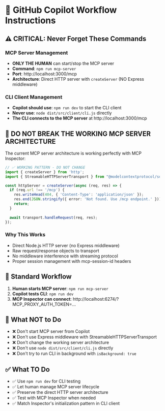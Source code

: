 # 🤖 GitHub Copilot Workflow Instructions

## ⚠️ CRITICAL: Never Forget These Commands

### MCP Server Management
- **ONLY THE HUMAN** can start/stop the MCP server
- **Command**: `npm run mcp-server`
- **Port**: http://localhost:3000/mcp
- **Architecture**: Direct HTTP server with `createServer` (NO Express middleware)

### CLI Client Management  
- **Copilot should use**: `npm run dev` to start the CLI client
- **Never use**: `node dist/src/client/cli.js` directly
- **The CLI connects to the MCP server** at http://localhost:3000/mcp

## 🚨 DO NOT BREAK THE WORKING MCP SERVER ARCHITECTURE

The current MCP server architecture is working perfectly with MCP Inspector:

```typescript
// ✅ WORKING PATTERN - DO NOT CHANGE
import { createServer } from 'http';
import { StreamableHTTPServerTransport } from "@modelcontextprotocol/sdk/server/streamableHttp.js";

const httpServer = createServer(async (req, res) => {
  if (req.url !== '/mcp') {
    res.writeHead(404, { 'Content-Type': 'application/json' });
    res.end(JSON.stringify({ error: 'Not found. Use /mcp endpoint.' }));
    return;
  }
  
  await transport.handleRequest(req, res);
});
```

### Why This Works
- Direct Node.js HTTP server (no Express middleware)
- Raw request/response objects to transport
- No middleware interference with streaming protocol
- Proper session management with mcp-session-id headers

## 🔄 Standard Workflow

1. **Human starts MCP server**: `npm run mcp-server`
2. **Copilot tests CLI**: `npm run dev` 
3. **MCP Inspector can connect**: http://localhost:6274/?MCP_PROXY_AUTH_TOKEN=...

## 🚫 What NOT to Do

- ❌ Don't start MCP server from Copilot
- ❌ Don't use Express middleware with StreamableHTTPServerTransport
- ❌ Don't change the working server architecture
- ❌ Don't use `node dist/src/client/cli.js` directly
- ❌ Don't try to run CLI in background with `isBackground: true`

## ✅ What TO Do

- ✅ Use `npm run dev` for CLI testing
- ✅ Let human manage MCP server lifecycle
- ✅ Preserve the direct HTTP server architecture
- ✅ Test with MCP Inspector when needed
- ✅ Match Inspector's initialization pattern in CLI client

